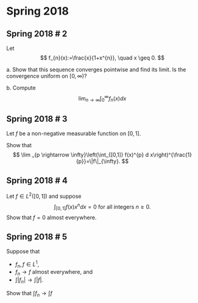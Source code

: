 # Spring 2018


## Spring 2018 # 2
Let
$$
f_{n}(x):=\frac{x}{1+x^{n}}, \quad x \geq 0.
$$

a. Show that this sequence converges pointwise and find its limit. Is the convergence uniform on $[0, \infty)$?

b. Compute 
$$
\lim _{n \rightarrow \infty} \int_{0}^{\infty} f_{n}(x) d x
$$

## Spring 2018 # 3
Let $f$ be a non-negative measurable function on $[0, 1]$. 

Show that
$$
\lim _{p \rightarrow \infty}\left(\int_{[0,1]} f(x)^{p} d x\right)^{\frac{1}{p}}=\|f\|_{\infty}.
$$

## Spring 2018 # 4
Let $f\in L^2([0, 1])$ and suppose
$$
\int_{[0,1]} f(x) x^{n} d x=0 \text { for all integers } n \geq 0.
$$
Show that $f = 0$ almost everywhere.


## Spring 2018 # 5

Suppose that

- $f_n, f \in L^1$,
- $f_n \to f$ almost everywhere, and
- $\int\left|f_{n}\right| \rightarrow \int|f|$.

Show that $\int f_{n} \rightarrow \int f$
